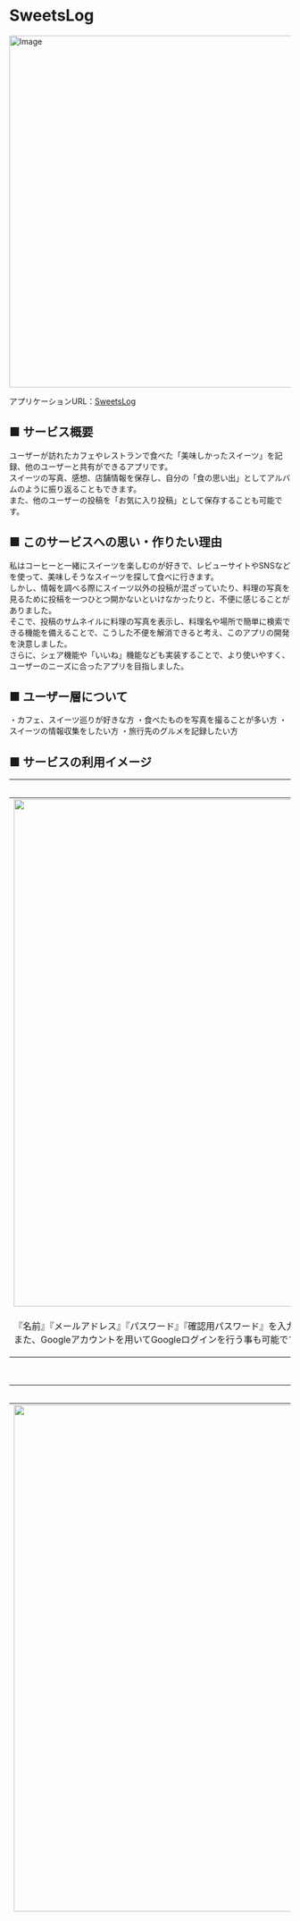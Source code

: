 # SweetsLog
<img width="1200" height="630" alt="Image" src="https://github.com/user-attachments/assets/4122261f-06c6-495b-9ed3-e42d9d2fa8a8" />

アプリケーションURL：[SweetsLog](https://sweetslog.com/)<br/>

## ■ サービス概要<br/>
ユーザーが訪れたカフェやレストランで食べた「美味しかったスイーツ」を記録、他のユーザーと共有ができるアプリです。<br/>
スイーツの写真、感想、店舗情報を保存し、自分の「食の思い出」としてアルバムのように振り返ることもできます。<br/>
また、他のユーザーの投稿を「お気に入り投稿」として保存することも可能です。<br/>

## ■ このサービスへの思い・作りたい理由<br/>
私はコーヒーと一緒にスイーツを楽しむのが好きで、レビューサイトやSNSなどを使って、美味しそうなスイーツを探して食べに行きます。<br/>
しかし、情報を調べる際にスイーツ以外の投稿が混ざっていたり、料理の写真を見るために投稿を一つひとつ開かないといけなかったりと、不便に感じることがありました。<br/>
そこで、投稿のサムネイルに料理の写真を表示し、料理名や場所で簡単に検索できる機能を備えることで、こうした不便を解消できると考え、このアプリの開発を決意しました。<br/>
さらに、シェア機能や「いいね」機能なども実装することで、より使いやすく、ユーザーのニーズに合ったアプリを目指しました。<br/>

## ■ ユーザー層について<br/>
・カフェ、スイーツ巡りが好きな方
・食べたものを写真を撮ることが多い方
・スイーツの情報収集をしたい方
・旅行先のグルメを記録したい方

## ■ サービスの利用イメージ<br/>
| ユーザー登録 / ログイン |
| :---: | 
| <img width="1892" height="908" alt="Image" src="https://github.com/user-attachments/assets/abae1d33-a24e-4f0d-be0d-bab65fe94836" /> |
| <p align="left">『名前』『メールアドレス』『パスワード』『確認用パスワード』を入力してユーザー登録を行います。ユーザー登録後は、自動的にログイン処理が行われるようになっており、そのまま直ぐにサービスを利用する事が出来ます。<br>また、Googleアカウントを用いてGoogleログインを行う事も可能です。</p> |
<br>

| 新規投稿作成 |
| :---: | 
| <img width="1899" height="907" alt="Image" src="https://github.com/user-attachments/assets/11d9d7f2-5810-4f4b-8ae7-694533f53dc9" /> |
| <img width="540" height="322" alt="Image" src="https://github.com/user-attachments/assets/97b3192c-b798-4db5-8028-9ad667337570" /> |
| <img width="550" height="212" alt="Image" src="https://github.com/user-attachments/assets/4e521dc0-fd26-460c-9bca-630446c42c4f" /> |
| <p align="left">画像、メニュー名、本文、タグ、店名、住所、カテゴリ選択を入力します（タグ、カテゴリ選択は任意入力）。<br>店名と住所入力フォームにはオートコンプリート機能があり、候補を選択することでどちらも自動補完されます。</p> |
<br>

| 投稿一覧、検索 |
| :---: | 
| <img width="1894" height="907" alt="Image" src="https://github.com/user-attachments/assets/f461281f-109d-4bce-b6cf-859dcd81b2e4" /> |
| <img width="1919" height="786" alt="Image" src="https://github.com/user-attachments/assets/2f2ab625-6f0f-4cb6-ab70-e93ff7a3cf3a" /> |
| <p align="left">投稿一覧はもちろん、都道府県・カテゴリ選択・タグ（オートコンプリート機能付）・キーワード（メニュー名と本文に対し）検索が可能です。ハートボタンをクリックすることでお気に入り登録することができます。<br>いくつかお気に入りすることで、協調フィルタリングによりオススメ投稿が表示されます。</p> |
<br>

| 投稿詳細 |
| :---: |
| <img width="1899" height="815" alt="Image" src="https://github.com/user-attachments/assets/432a8409-c716-4fde-a30c-3c185de156e0" /> |
| <img width="1885" height="903" alt="Image" src="https://github.com/user-attachments/assets/8b3d2eef-d021-4d42-909c-b6c346c5b325" /> |
| <img width="1894" height="807" alt="Image" src="https://github.com/user-attachments/assets/3754aff7-c1eb-4554-a7cc-44a9e87c1352" /> |
| <p align="left">XやLINEのシェアボタン、コメント機能があります。自身の投稿の場合は投稿編集・削除ボタン、他ユーザーの投稿の場合はお気に入りボタンが表示されます。</p> |
<br>
<br>

| お気に入り一覧、検索 |
| :---: |
| <img width="1899" height="908" alt="Image" src="https://github.com/user-attachments/assets/4bf6772c-8a3d-49f6-80d4-d81088c9e8e5" /> |
| <p align="left">お気に入りした投稿の一覧を見ることができます。<br>お気に入りした店舗位置がマップにピンされており、今から行く場所等で場所を探しやすくしています。</p> |
<br>

| スイーツ診断 |
| :---: |
| <img width="1900" height="907" alt="Image" src="https://github.com/user-attachments/assets/70e08de7-8048-4177-8820-c67295aaebcb" /> |
| <img width="1919" height="741" alt="Image" src="https://github.com/user-attachments/assets/92bdb88b-2974-41ef-8401-6ced1d8f97fe" /> |
| <p align="left">質問に対し今の気分で解答を選択することで、今のあなたにおすすめのスイーツを診断できます。</p> |
<br>

| 自分の投稿 |
| :---: |
| <img width="1888" height="903" alt="Image" src="https://github.com/user-attachments/assets/da00df96-a5d2-4ef0-8a22-c38632e27493" /> |
| <p align="left">他ページと同様の検索機能の他に期間での絞り込み検索も可能にし、自身の投稿を見返しやすくしています。<br>また、カレンダーにて投稿した日ごとの件数や投稿一覧も見ることが出来ます。</p> |
<br>

##  ■ 使用技術
| カテゴリ | 技術内容 |
| --- | --- | 
| サーバーサイド | Ruby on Rails 7.2.2・Ruby 3.2.3 |
| フロントエンド | Ruby on Rails・JavaScript・Hotwire（Turbo + Stimulus）・jQuery |
| 環境構築 | Docker |
| CSSフレームワーク | Tailwindcss　|
| Web API | Google Maps API、LINE Developers |
| データベースサーバー | PostgreSQL |
| ファイルサーバー | AWS S3 |
| アプリケーションサーバー | Fly.io |
| バージョン管理 |	Git ・ GitHub |
| CI/CD |		GitHub Actions |

##  ■ ER図
<img width="842" height="660" alt="Image" src="https://github.com/user-attachments/assets/bbc22f48-ae46-4e83-ae21-4bee13f19735" />

##  ■ 画面遷移図
<img width="1167" height="799" alt="Image" src="https://github.com/user-attachments/assets/fd6de4f5-70b7-423f-ba31-0cce0cddf741" />
https://www.figma.com/design/5ghPDVa1H0XGVk0rYGJTNL/Sweets%E3%80%80Log?node-id=0-1&t=fZT9xtMZ4bpbWeuy-1


